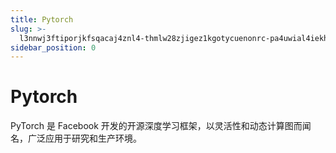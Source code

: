 ```yaml
---
title: Pytorch
slug: >-
  l3nnwj3ftiporjkfsqacaj4znl4-thmlw28zjigez1kgotycuenonrc-pa4uwial4iekhjkgxmwc4a0znds-a0txw44g7imff4knsi8cwshvnsh-ciz4w1ui9ivdylk9i8fc1lghnjf-ciz4w1
sidebar_position: 0
---
```



# Pytorch

PyTorch 是 Facebook 开发的开源深度学习框架，以灵活性和动态计算图而闻名，广泛应用于研究和生产环境。

